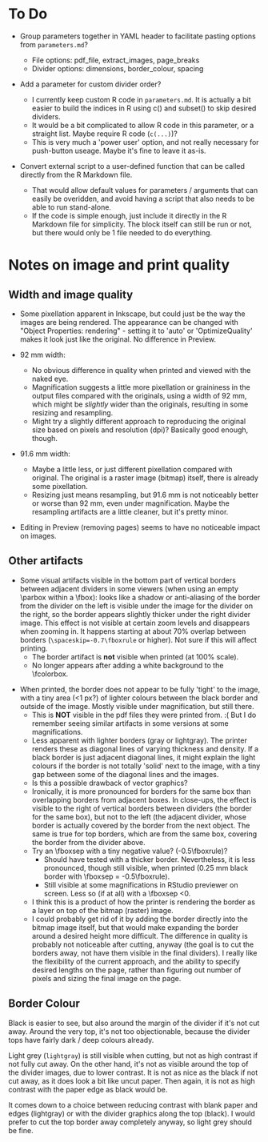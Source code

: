 # To Do

- Group parameters together in YAML header to facilitate pasting options from `parameters.md`?
  - File options: pdf_file, extract_images, page_breaks
  - Divider options: dimensions, border_colour, spacing

- Add a parameter for custom divider order?
  - I currently keep custom R code in `parameters.md`.
    It is actually a bit easier to build the indices in R using c() and subset() to skip desired dividers.
  - It would be a bit complicated to allow R code in this parameter, or a straight list.  Maybe require R code (`c(...)`)?
  - This is very much a 'power user' option, and not really necessary for push-button useage.  Maybe it's fine to leave it as-is.

- Convert external script to a user-defined function that can be called directly from the R Markdown file.
  - That would allow default values for parameters / arguments that can easily be overidden, and avoid having a script that also needs to be able to run stand-alone.
  - If the code is simple enough, just include it directly in the R Markdown file for simplicity.  The block itself can still be run or not, but there would only be 1 file needed to do everything.




# Notes on image and print quality

## Width and image quality

* Some pixellation apparent in Inkscape, but could just be the way the images are being rendered.  The appearance can be changed with "Object Properties: rendering" - setting it to 'auto' or 'OptimizeQuality' makes it look just like the original.  No difference in Preview.

* 92 mm width:
  - No obvious difference in quality when printed and viewed with the naked eye.  
  - Magnification suggests a little more pixellation or graininess in the output files compared with the originals, using a width of 92 mm, which might be _slightly_ wider than the originals, resulting in some resizing and resampling.  
  - Might try a slightly different approach to reproducing the original size based on pixels and resolution (dpi)? Basically good enough, though.

* 91.6 mm width:
  - Maybe a little less, or just different pixellation compared with original.  The original is a raster image (bitmap) itself, there is already some pixellation.  
  - Resizing just means resampling, but 91.6 mm is not noticeably better or worse than 92 mm, even under magnification.  Maybe the resampling artifacts are a little cleaner, but it's pretty minor.

* Editing in Preview (removing pages) seems to have no noticeable impact on images.


## Other artifacts

- Some visual artifacts visible in the bottom part of vertical borders between adjacent dividers in some viewers (when using an empty \parbox within a \fbox): looks like a shadow or anti-aliasing of the border from the divider on the left is visible under the image for the divider on the right, so the border appears slightly thicker under the right divider image.  This effect is not visible at certain zoom levels and disappears when zooming in.  It happens starting at about 70% overlap between borders (`\spaceskip=-0.7\fboxrule` or higher).  Not sure if this will affect printing.
  - The border artifact is **not** visible when printed (at 100% scale).
  - No longer appears after adding a white background to the \fcolorbox.

* When printed, the border does not appear to be fully 'tight' to the image, with a tiny area (<1 px?) of lighter colours between the black border and outside of the image.  Mostly visible under magnification, but still there.
  - This is **NOT** visible in the pdf files they were printed from. :(  But I do remember seeing similar artifacts in some versions at some magnifications.
  - Less apparent with lighter borders (gray or lightgray). The printer renders these as diagonal lines of varying thickness and density.  If a black border is just adjacent diagonal lines, it might explain the light colours if the border is not totally 'solid' next to the image, with a tiny gap between some of the diagonal lines and the images.  
  - Is this a possible drawback of vector graphics?
  - Ironically, it is more pronounced for borders for the same box than overlapping borders from adjacent boxes.  In close-ups, the effect is visible to the right of vertical borders between dividers (the border for the same box), but not to the left (the adjacent divider, whose border is actually covered by the border from the next object.  The same is true for top borders, which are from the same box, covering the border from the divider above.
  - Try an \fboxsep with a tiny negative value? (-0.5\fboxrule)?  
    - Should have tested with a thicker border.  Nevertheless, it is less pronounced, though still visible, when printed (0.25 mm black border with \fboxsep = -0.5\fboxrule).
    - Still visible at some magnifications in RStudio previewer on screen. Less so (if at all) with a \fboxsep <0.
  - I think this is a product of how the printer is rendering the border as a layer on top of the bitmap (raster) image.  
  - I could probably get rid of it by adding the border directly into the bitmap image itself, but that would make expanding the border around a desired height more difficult.  The difference in quality is probably not noticeable after cutting, anyway (the goal is to cut the borders away, not have them visible in the final dividers).  I really like the flexibility of the current approach, and the ability to specify desired lengths on the page, rather than figuring out number of pixels and sizing the final image on the page.


## Border Colour

Black is easier to see, but also around the margin of the divider if it's not cut away.  Around the very top, it's not too objectionable, because the divider tops have fairly dark / deep colours already.

Light grey (`lightgray`) is still visible when cutting, but not as high contrast if not fully cut away.  On the other hand, it's not as visible around the top of the divider images, due to lower contrast. It is not as nice as the black if not cut away, as it does look a bit like uncut paper.  Then again, it is not as high contrast with the paper edge as black would be.

It comes down to a choice between reducing contrast with blank paper and edges (lightgray) or with the divider graphics along the top (black).
I would prefer to cut the top border away completely anyway, so light grey should be fine.
